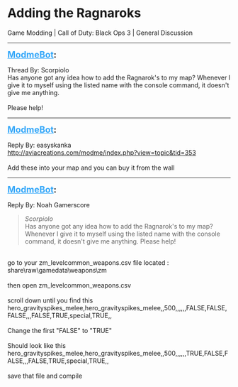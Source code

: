 # Adding the Ragnaroks
Game Modding | Call of Duty: Black Ops 3 | General Discussion

---
<strong style="font-size: 1.4em;"><span style="text-decoration: underline;text-decoration-color: #34a7f9;"><span style="color:#34a7f9;">ModmeBot</span></span>:</strong>

<p>Thread By: Scorpiolo<br />Has anyone got any idea how to add the Ragnarok&#39;s to my map? Whenever I give it to myself using the listed name with the console command, it doesn&#39;t give me anything.<br /> <br />Please help!</p>

---
<strong style="font-size: 1.4em;"><span style="text-decoration: underline;text-decoration-color: #34a7f9;"><span style="color:#34a7f9;">ModmeBot</span></span>:</strong>

<p>Reply By: easyskanka<br /><a href="http://aviacreations.com/modme/index.php?view=topic&tid=353">http://aviacreations.com/modme/index.php?view=topic&amp;tid=353</a><br /> <br />Add these into your map and you can buy it from the wall</p>

---
<strong style="font-size: 1.4em;"><span style="text-decoration: underline;text-decoration-color: #34a7f9;"><span style="color:#34a7f9;">ModmeBot</span></span>:</strong>

<p>Reply By: Noah Gamerscore<br /><blockquote><em>Scorpiolo</em><br />Has anyone got any idea how to add the Ragnarok&#39;s to my map? Whenever I give it to myself using the listed name with the console command, it doesn&#39;t give me anything.   Please help!</blockquote><br />go to your zm_levelcommon_weapons.csv file       located : share\raw\gamedata\weapons\zm<br /> <br />then open zm_levelcommon_weapons.csv<br /> <br />scroll down until you find this<br />hero_gravityspikes_melee,hero_gravityspikes_melee,,500,,,,,,FALSE,FALSE,FALSE,,,FALSE,TRUE,special,TRUE,,<br /> <br />Change the first &quot;FALSE&quot; to &quot;TRUE&quot;<br /> <br />Should look like this<br />hero_gravityspikes_melee,hero_gravityspikes_melee,,500,,,,,,TRUE,FALSE,FALSE,,,FALSE,TRUE,special,TRUE,,<br /> <br />save that file and compile</p>
